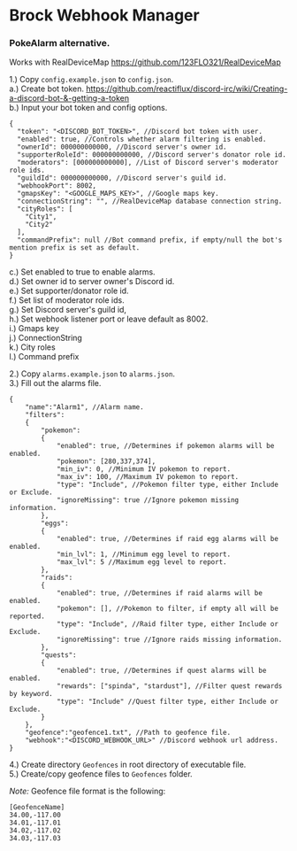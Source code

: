 # Brock Webhook Manager

### PokeAlarm alternative.
Works with RealDeviceMap https://github.com/123FLO321/RealDeviceMap

1.) Copy `config.example.json` to `config.json`.  
  a.) Create bot token. https://github.com/reactiflux/discord-irc/wiki/Creating-a-discord-bot-&-getting-a-token  
  b.) Input your bot token and config options.  
```
{
  "token": "<DISCORD_BOT_TOKEN>", //Discord bot token with user.
  "enabled": true, //Controls whether alarm filtering is enabled.
  "ownerId": 000000000000, //Discord server's owner id.
  "supporterRoleId": 000000000000, //Discord server's donator role id.
  "moderators": [000000000000], //List of Discord server's moderator role ids.
  "guildId": 000000000000, //Discord server's guild id.
  "webhookPort": 8002,
  "gmapsKey": "<GOOGLE_MAPS_KEY>", //Google maps key.
  "connectionString": "", //RealDeviceMap database connection string.
  "cityRoles": [
	"City1",
	"City2"
  ],
  "commandPrefix": null //Bot command prefix, if empty/null the bot's mention prefix is set as default.
}
```
  c.) Set enabled to true to enable alarms.  
  d.) Set owner id to server owner's Discord id.  
  e.) Set supporter/donator role id.  
  f.) Set list of moderator role ids.  
  g.) Set Discord server's guild id,  
  h.) Set webhook listener port or leave default as 8002.  
  i.) Gmaps key  
  j.) ConnectionString  
  k.) City roles  
  l.) Command prefix  

2.) Copy `alarms.example.json` to `alarms.json`.  
3.) Fill out the alarms file.  
```
{
	"name":"Alarm1", //Alarm name.
	"filters":
	{
		"pokemon":
		{
			"enabled": true, //Determines if pokemon alarms will be enabled.
			"pokemon": [280,337,374],
			"min_iv": 0, //Minimum IV pokemon to report.
			"max_iv": 100, //Maximum IV pokemon to report.
			"type": "Include", //Pokemon filter type, either Include or Exclude.
			"ignoreMissing": true //Ignore pokemon missing information.
		},
		"eggs":
		{
			"enabled": true, //Determines if raid egg alarms will be enabled.
			"min_lvl": 1, //Minimum egg level to report.
			"max_lvl": 5 //Maximum egg level to report.
		},
		"raids":
		{
			"enabled": true, //Determines if raid alarms will be enabled.
			"pokemon": [], //Pokemon to filter, if empty all will be reported.
			"type": "Include", //Raid filter type, either Include or Exclude.
			"ignoreMissing": true //Ignore raids missing information.
		},
		"quests":
		{
			"enabled": true, //Determines if quest alarms will be enabled.
			"rewards": ["spinda", "stardust"], //Filter quest rewards by keyword.
			"type": "Include" //Quest filter type, either Include or Exclude.
		}
	},
	"geofence":"geofence1.txt", //Path to geofence file.
	"webhook":"<DISCORD_WEBHOOK_URL>" //Discord webhook url address.
}
```
4.) Create directory `Geofences` in root directory of executable file.  
5.) Create/copy geofence files to `Geofences` folder.  

*Note:* Geofence file format is the following:  
```
[GeofenceName]
34.00,-117.00
34.01,-117.01
34.02,-117.02
34.03,-117.03
```